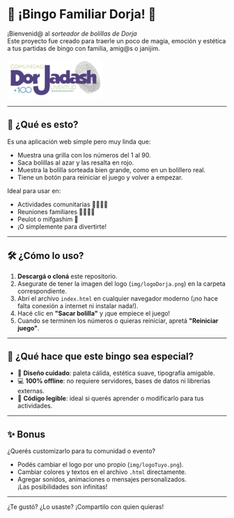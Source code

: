# 🎱 ¡Bingo Familiar Dorja! 🎉

¡Bienvenid@ al *sorteador de bolillas de Dorja*  
Este proyecto fue creado para traerle un poco de magia, emoción y estética a tus partidas de bingo con familia, amig@s o janijim.

![Logo Dorja](img/logoDorja.png)

---

## 🧩 ¿Qué es esto?

Es una aplicación web simple pero muy linda que:

- Muestra una grilla con los números del 1 al 90.
- Saca bolillas al azar y las resalta en rojo.
- Muestra la bolilla sorteada bien grande, como en un bolillero real.
- Tiene un botón para reiniciar el juego y volver a empezar.

Ideal para usar en:

- Actividades comunitarias 👩‍🏫🧑‍🏫  
- Reuniones familiares 👨‍👩‍👧‍👦  
- Peulot o mifgashim 🕍  
- ¡O simplemente para divertirte!

---

## 🛠️ ¿Cómo lo uso?

1. **Descargá o cloná** este repositorio.
2. Asegurate de tener la imagen del logo (`img/logoDorja.png`) en la carpeta correspondiente.
3. Abrí el archivo `index.html` en cualquier navegador moderno (¡no hace falta conexión a internet ni instalar nada!).
4. Hacé clic en **"Sacar bolilla"** y ¡que empiece el juego!
5. Cuando se terminen los números o quieras reiniciar, apretá **"Reiniciar juego"**.

---

## 🌈 ¿Qué hace que este bingo sea especial?

- 🎨 **Diseño cuidado**: paleta cálida, estética suave, tipografía amigable.
- 💻 **100% offline**: no requiere servidores, bases de datos ni librerías externas.
- 🧠 **Código legible**: ideal si querés aprender o modificarlo para tus actividades.

---

## ✨ Bonus

¿Querés customizarlo para tu comunidad o evento?

- Podés cambiar el logo por uno propio (`img/logoTuyo.png`).
- Cambiar colores y textos en el archivo `.html` directamente.
- Agregar sonidos, animaciones o mensajes personalizados.  
  ¡Las posibilidades son infinitas!

---

¿Te gustó? ¿Lo usaste? ¡Compartilo con quien quieras!
